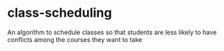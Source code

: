 # class-scheduling
An algorithm to schedule classes so that students are less likely to have conflicts among the courses they want to take
